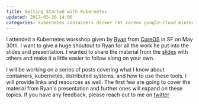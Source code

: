 ```yaml
---
title: Getting Started with Kubernetes
updated: 2017-05-30 14:00
categories: kubernetes containers docker rkt coreos google-cloud minikube kubectl
---
```


I attended a Kubernetes workshop given by [Ryan](https://twitter.com/ryanj) from [CoreOS](http://coreos.com/) in SF on May 30th. I want to give a huge shoutout to Ryan for all the work he put into the slides and presentation. I wanted to share the material from the [slides](bit.ly/k8s-fest) with others and make it a little easier to follow along on your own.

I will be working on a series of posts covering what I know about containers, kubernetes, distributed systems, and how to use these tools. I will provide links and resources as well. The first few are going to cover the material from Ryan's presentation and further ones will expand on these topics. If you have any feedback, please reach out to me on [twitter](https://twitter.com/nijaruuu)
